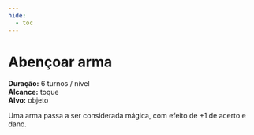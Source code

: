 ```yaml
---
hide:
  - toc
---
```


# Abençoar arma

**Duração:** 6 turnos / nível  
**Alcance:** toque  
**Alvo:** objeto  

Uma arma passa a ser considerada mágica, com efeito de +1 de acerto e dano.